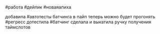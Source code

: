  #работа #дейлик  #новаяапиха 

добавила #автотесты батчинга в пайп теперь можно будет прогонять #регресс 
дотестила #батчинг 
сделала  и выкатила ручку получения таймслотов